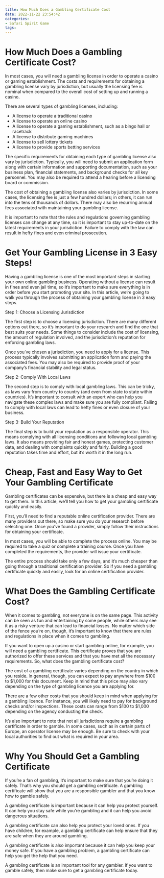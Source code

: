 ```yaml
---
title: How Much Does a Gambling Certificate Cost
date: 2022-11-22 23:54:42
categories:
- Safari Spirit Game
tags:
---
```



#  How Much Does a Gambling Certificate Cost?

In most cases, you will need a gambling license in order to operate a casino or gaming establishment. The costs and requirements for obtaining a gambling license vary by jurisdiction, but usually the licensing fee is nominal when compared to the overall cost of setting up and running a casino.

There are several types of gambling licenses, including:

* A license to operate a traditional casino
 * A license to operate an online casino
 * A license to operate a gaming establishment, such as a bingo hall or racetrack
 * A license to distribute gaming machines
 * A license to sell lottery tickets
 * A license to provide sports betting services

The specific requirements for obtaining each type of gambling license also vary by jurisdiction. Typically, you will need to submit an application form along with certain information and supporting documentation, such as your business plan, financial statements, and background checks for all key personnel. You may also be required to attend a hearing before a licensing board or commission.

The cost of obtaining a gambling license also varies by jurisdiction. In some cases, the licensing fee is just a few hundred dollars; in others, it can run into the tens of thousands of dollars. There may also be recurring annual fees associated with maintaining your gambling license.

It is important to note that the rules and regulations governing gambling licenses can change at any time, so it is important to stay up-to-date on the latest requirements in your jurisdiction. Failure to comply with the law can result in hefty fines and even criminal prosecution.

#  Get Your Gambling License in 3 Easy Steps!

Having a gambling license is one of the most important steps in starting your own online gambling business. Operating without a license can result in fines and even jail time, so it’s important to make sure everything is in order before you start promoting your site. In this article, we’re going to walk you through the process of obtaining your gambling license in 3 easy steps.

Step 1: Choose a Licensing Jurisdiction

The first step is to choose a licensing jurisdiction. There are many different options out there, so it’s important to do your research and find the one that best suits your needs. Some things to consider include the cost of licensing, the amount of regulation involved, and the jurisdiction’s reputation for enforcing gambling laws.

Once you’ve chosen a jurisdiction, you need to apply for a license. This process typically involves submitting an application form and paying the associated fees. You may also be required to provide proof of your company’s financial stability and legal status.

Step 2: Comply With Local Laws

The second step is to comply with local gambling laws. This can be tricky, as laws vary from country to country (and even from state to state within countries). It’s important to consult with an expert who can help you navigate these complex laws and make sure you are fully compliant. Failing to comply with local laws can lead to hefty fines or even closure of your business.

Step 3: Build Your Reputation

The final step is to build your reputation as a responsible operator. This means complying with all licensing conditions and following local gambling laws. It also means providing fair and honest games, protecting customer data, and dealing with complaints quickly and fairly. Building a good reputation takes time and effort, but it’s worth it in the long run.

#  Cheap, Fast and Easy Way to Get Your Gambling Certificate

Gambling certificates can be expensive, but there is a cheap and easy way to get them. In this article, we’ll tell you how to get your gambling certificate quickly and easily.

First, you’ll need to find a reputable online certification provider. There are many providers out there, so make sure you do your research before selecting one. Once you’ve found a provider, simply follow their instructions for obtaining your certificate.

In most cases, you will be able to complete the process online. You may be required to take a quiz or complete a training course. Once you have completed the requirements, the provider will issue your certificate.

The entire process should take only a few days, and it’s much cheaper than going through a traditional certification provider. So if you need a gambling certificate quickly and easily, look for an online certification provider.

#  What Does the Gambling Certificate Cost?

When it comes to gambling, not everyone is on the same page. This activity can be seen as fun and entertaining by some people, while others may see it as a risky venture that can lead to financial losses. No matter which side of the fence you’re on, though, it’s important to know that there are rules and regulations in place when it comes to gambling.

If you want to open up a casino or start gambling online, for example, you will need a gambling certificate. This certificate proves that you are authorized to offer these services and that you have met all the necessary requirements. So, what does the gambling certificate cost?

The cost of a gambling certificate varies depending on the country in which you reside. In general, though, you can expect to pay anywhere from $100 to $1,000 for this document. Keep in mind that this price may also vary depending on the type of gambling licence you are applying for.

There are a few other costs that you should keep in mind when applying for a gambling licence. For instance, you will likely need to pay for background checks and/or inspections. These costs can range from $100 to $1,000 depending on the agency conducting the check.

It’s also important to note that not all jurisdictions require a gambling certificate in order to gamble. In some cases, such as in certain parts of Europe, an operator license may be enough. Be sure to check with your local authorities to find out what is required in your area.

#  Why You Should Get a Gambling Certificate

If you’re a fan of gambling, it’s important to make sure that you’re doing it safely. That’s why you should get a gambling certificate. A gambling certificate will show that you are a responsible gambler and that you know how to gamble safely.

A gambling certificate is important because it can help you protect yourself. It can help you stay safe while you’re gambling and it can help you avoid dangerous situations.

A gambling certificate can also help you protect your loved ones. If you have children, for example, a gambling certificate can help ensure that they are safe when they are around gambling.

A gambling certificate is also important because it can help you keep your money safe. If you have a gambling problem, a gambling certificate can help you get the help that you need.

A gambling certificate is an important tool for any gambler. If you want to gamble safely, then make sure to get a gambling certificate today.